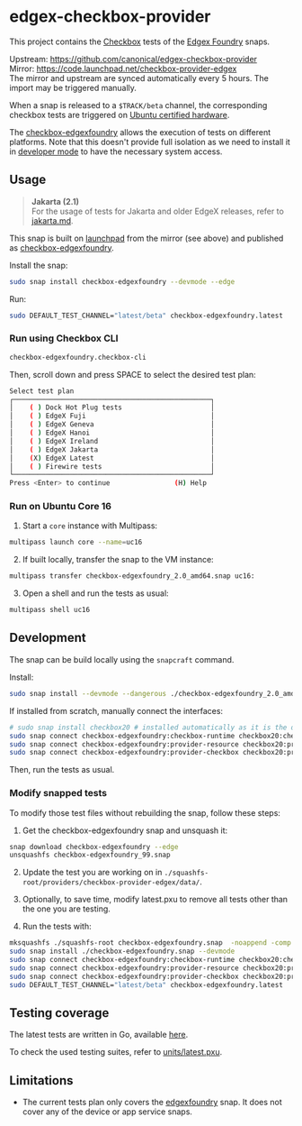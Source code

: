 # edgex-checkbox-provider

This project contains the [Checkbox](https://checkbox.readthedocs.io/en/latest/) tests of the [Edgex Foundry](https://docs.edgexfoundry.org/) snaps.

Upstream: https://github.com/canonical/edgex-checkbox-provider  
Mirror: https://code.launchpad.net/checkbox-provider-edgex  
The mirror and upstream are synced automatically every 5 hours. The import may be triggered manually.

When a snap is released to a `$TRACK/beta` channel, the corresponding checkbox tests are triggered on [Ubuntu certified hardware](https://ubuntu.com/certified).

The [checkbox-edgexfoundry](https://snapcraft.io/checkbox-edgexfoundry) allows the execution of tests on different platforms.
Note that this doesn't provide full isolation as we need to install it in [developer mode](https://snapcraft.io/docs/install-modes#heading--developer) to have the necessary system access.

## Usage
> **Jakarta (2.1)**  
> For the usage of tests for Jakarta and older EdgeX releases, refer to [jakarta.md](jakarta.md).

This snap is built on
[launchpad](https://launchpad.net/~ce-certification-qa/+snap/checkbox-edgexfoundry-edge)
from the mirror (see above) and published as
[checkbox-edgexfoundry](https://snapcraft.io/checkbox-edgexfoundry).


Install the snap:
```bash
sudo snap install checkbox-edgexfoundry --devmode --edge
```

Run:
```bash
sudo DEFAULT_TEST_CHANNEL="latest/beta" checkbox-edgexfoundry.latest
```

### Run using Checkbox CLI
```bash
checkbox-edgexfoundry.checkbox-cli
```

Then, scroll down and press SPACE to select the desired test plan:
```bash
Select test plan
┌─────────────────────────────────────────────────┐
│    ( ) Dock Hot Plug tests                      │
│    ( ) EdgeX Fuji                               │
│    ( ) EdgeX Geneva                             │
│    ( ) EdgeX Hanoi                              │
│    ( ) EdgeX Ireland                            │
│    ( ) EdgeX Jakarta                            │
│    (X) EdgeX Latest                             │
│    ( ) Firewire tests                           │
└─────────────────────────────────────────────────┘
Press <Enter> to continue                (H) Help
```

### Run on Ubuntu Core 16

1. Start a `core` instance with Multipass:
```bash
multipass launch core --name=uc16
```

2. If built locally, transfer the snap to the VM instance:
```bash
multipass transfer checkbox-edgexfoundry_2.0_amd64.snap uc16:
```

3. Open a shell and run the tests as usual:
```bash
multipass shell uc16
```
## Development
The snap can be build locally using the `snapcraft` command.

Install:
```bash
sudo snap install --devmode --dangerous ./checkbox-edgexfoundry_2.0_amd64.snap
```

If installed from scratch, manually connect the interfaces:
```bash
# sudo snap install checkbox20 # installed automatically as it is the default provider for a few plugs
sudo snap connect checkbox-edgexfoundry:checkbox-runtime checkbox20:checkbox-runtime
sudo snap connect checkbox-edgexfoundry:provider-resource checkbox20:provider-resource
sudo snap connect checkbox-edgexfoundry:provider-checkbox checkbox20:provider-checkbox
```

Then, run the tests as usual.

### Modify snapped tests
To modify those test files without rebuilding the snap, follow these steps:
1. Get the checkbox-edgexfoundry snap and unsquash it:

```bash
snap download checkbox-edgexfoundry --edge
unsquashfs checkbox-edgexfoundry_99.snap 
```

2. Update the test you are working on in `./squashfs-root/providers/checkbox-provider-edgex/data/`.

3. Optionally, to save time, modify latest.pxu to remove all tests other than the one you are testing.

4. Run the tests with:

```bash
mksquashfs ./squashfs-root checkbox-edgexfoundry.snap  -noappend -comp xz -all-root -no-xattrs -no-fragments
sudo snap install ./checkbox-edgexfoundry.snap --devmode
sudo snap connect checkbox-edgexfoundry:checkbox-runtime checkbox20:checkbox-runtime
sudo snap connect checkbox-edgexfoundry:provider-resource checkbox20:provider-resource
sudo snap connect checkbox-edgexfoundry:provider-checkbox checkbox20:provider-checkbox
sudo DEFAULT_TEST_CHANNEL="latest/beta" checkbox-edgexfoundry.latest
```

## Testing coverage
The latest tests are written in Go, available [here](https://github.com/canonical/edgex-snap-testing/tree/main/test/suites).

To check the used testing suites, refer to [units/latest.pxu](units/latest.pxu).

## Limitations
- The current tests plan only covers the [edgexfoundry](https://snapcraft.io/edgexfoundry) snap. It does not cover any of the device or app service snaps.


